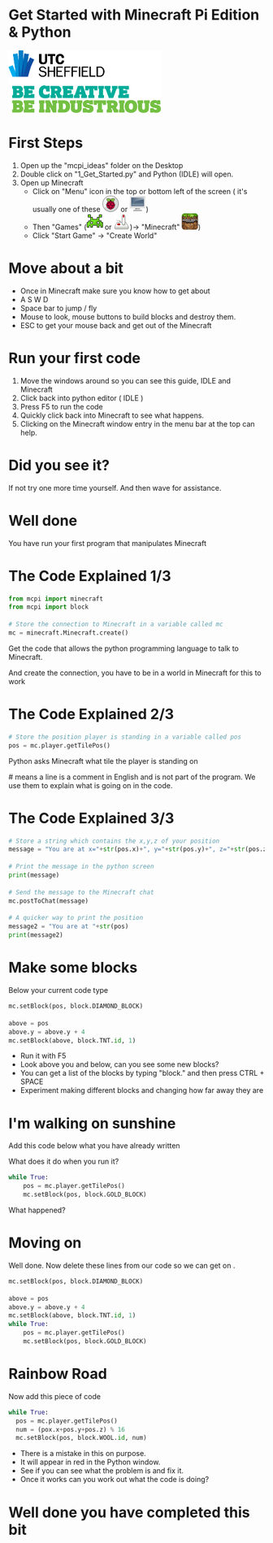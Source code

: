 # Get Started with Minecraft Pi Edition & Python

![UTC Logo](images/UTC_Logo.png)

# First Steps

1. Open up the "mcpi_ideas" folder on the Desktop
2. Double click on "1_Get_Started.py" and Python (IDLE) will open.
3. Open up Minecraft
    * Click on "Menu" icon in the top or bottom left of the screen ( it's usually one of these ![Menu Icon Pixel](images/launch.png) or ![Menu Icon Pi-Top](images/my-computer.png)) 
    * Then "Games" (![Games Icon Pixel](images/applications-games2.png) or ![Games Icon Pi-Top](images/applications-games.png))-> "Minecraft" ![Minecraft Icon](images/minecraft-pi-32.png))
    * Click "Start Game" -> "Create World"


# Move about a bit

* Once in Minecraft make sure you know how to get about
* A S W D
* Space bar to jump / fly
* Mouse to look, mouse buttons to build blocks and destroy them.
* ESC to get your mouse back and get out of the Minecraft 


# Run your first code

1. Move the windows around so you can see this guide, IDLE and Minecraft
1. Click back into python editor ( IDLE )
1. Press F5 to run the code 
1. Quickly click back into Minecraft to see what happens.
1. Clicking on the Minecraft window entry in the menu bar at the top can help.


# Did you see it?

If not try one more time yourself. And then wave for assistance.

# Well done

You have run your first program that manipulates Minecraft


# The Code Explained 1/3

```python
from mcpi import minecraft
from mcpi import block

# Store the connection to Minecraft in a variable called mc
mc = minecraft.Minecraft.create()
```

Get the code that allows the python programming language to talk to Minecraft.

And create the connection, you have to be in a world in Minecraft for this to work
 
# The Code Explained 2/3

```python
# Store the position player is standing in a variable called pos 
pos = mc.player.getTilePos() 
```
Python asks Minecraft what tile the player is standing on

\# means a line is a comment in English and is not part of the program.
 We use them to explain what is going on in the code.



# The Code Explained 3/3

```python
# Store a string which contains the x,y,z of your position
message = "You are at x="+str(pos.x)+", y="+str(pos.y)+", z="+str(pos.z)

# Print the message in the python screen
print(message)

# Send the message to the Minecraft chat
mc.postToChat(message)

# A quicker way to print the position
message2 = "You are at "+str(pos)
print(message2)
```



# Make some blocks
Below your current code type

```python
mc.setBlock(pos, block.DIAMOND_BLOCK)

above = pos
above.y = above.y + 4
mc.setBlock(above, block.TNT.id, 1)
```

* Run it with F5
* Look above you and below, can you see some new blocks?
* You can get a list of the blocks by typing "block." and then press CTRL + SPACE
* Experiment making different blocks and changing how far away they are


# I'm walking on sunshine

Add this code below what you have already written

What does it do when you run it?

```python
while True:
	pos = mc.player.getTilePos() 
	mc.setBlock(pos, block.GOLD_BLOCK)
```

What happened?


# Moving on

Well done. Now delete these lines from our code so we can get on .

```python
mc.setBlock(pos, block.DIAMOND_BLOCK)

above = pos
above.y = above.y + 4
mc.setBlock(above, block.TNT.id, 1)
while True:
	pos = mc.player.getTilePos() 
	mc.setBlock(pos, block.GOLD_BLOCK)
```



# Rainbow Road

Now add this piece of code

```python
while True:
  pos = mc.player.getTilePos() 
  num = (pox.x+pos.y+pos.z) % 16
  mc.setBlock(pos, block.WOOL.id, num)
```

* There is a mistake in this on purpose.
* It will appear in red in the Python window.
* See if you can see what the problem is and fix it.
* Once it works can you work out what the code is doing?

# Well done you have completed this bit



